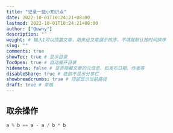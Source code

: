 ```yaml
---
title: "记录一些小知识点"
date: 2022-10-01T10:24:21+08:00
lastmod: 2022-10-01T10:24:21+08:00
author: ["Quwny"]
description: ""
weight: # 输入1可以顶置文章，用来给文章展示排序，不填就默认按时间排序
slug: ""
comments: true
showToc: true # 显示目录
TocOpen: true # 自动展开目录
hidemeta: false # 是否隐藏文章的元信息，如发布日期、作者等
disableShare: true # 底部不显示分享栏
showbreadcrumbs: true # 顶部显示当前路径
draft: true # 草稿
---
```


## 取余操作

```Java
a % b == a - a / b * b
```
